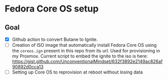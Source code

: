 # Fedora Core OS setup

## Goal

- [x] Github action to convert Butane to Ignite.
- [ ] Creation of ISO image that automatically install Fedora Core OS using the `coreos.ign` present in this repo from its url. Used for provisioning in my Proxmox.
Current script to embed the ignite to the iso is here: https://gist.github.com/UnconventionalMindset/632f3892e2149ac826af90892d0cca13
- [ ] Setting up Core OS to reprovision at reboot without losing data
